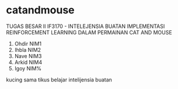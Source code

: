 catandmouse
===========

TUGAS BESAR II
IF3170 - INTELEJENSIA BUATAN
IMPLEMENTASI REINFORCEMENT LEARNING DALAM PERMAINAN CAT AND MOUSE

1. Ohdir  NIM1
2. Ihbla  NIM2
3. Nave   NIM3
4. Arkid  NIM4
5. Igoy   NIM%

kucing sama tikus belajar intelijensia buatan

